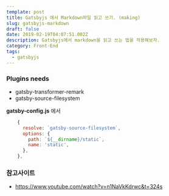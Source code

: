 ```yaml
---
template: post
title: Gatsbyjs 에서 Markdown파일 읽고 쓰기. (making)
slug: gatsbyjs-markdown
draft: false
date: 2019-02-19T04:07:51.002Z
description: Gatsbyjs에서 markdown을 읽고 쓰는 법을 적용해보자.
category: Front-End
tags:
  - gatsbyjs
---
```

### Plugins needs
- gatsby-transformer-remark
- gatsby-source-filesystem

**gatsby-config.js** 에서
```javascript
    {
      resolve: `gatsby-source-filesystem`,
      options: {
        path: `${__dirname}/static`,
        name: 'static',
      },
    },
```
### 참고사이트
- <https://www.youtube.com/watch?v=n1NaVkKdrwc&t=324s>
